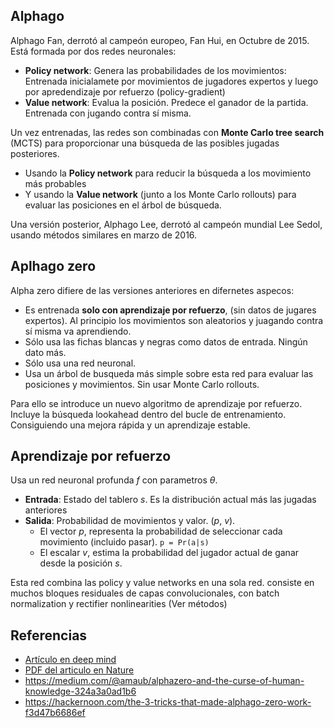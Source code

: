 ## Alphago
Alphago Fan, derrotó al campeón europeo, Fan Hui, en Octubre de 2015. Está formada por dos redes neuronales:

* **Policy network**: Genera las probabilidades de los movimientos: Entrenada inicialamete por movimientos de jugadores expertos y luego por apredendizaje por refuerzo (policy-gradient)
* **Value network**: Evalua la posición. Predece el ganador de la partida. Entrenada con jugando contra sí misma.

Un vez entrenadas, las redes son combinadas con **Monte Carlo tree search** (MCTS) para proporcionar una búsqueda de las posibles jugadas posteriores.

* Usando la **Policy network** para reducir la búsqueda a los movimiento más probables
* Y usando la **Value network** (junto a los Monte Carlo rollouts) para evaluar las posiciones en el árbol de búsqueda.

Una versión posterior, Alphago Lee, derrotó al campeón mundial Lee Sedol, usando métodos similares en marzo de 2016.
 
## Aplhago zero

Alpha zero difiere de las versiones anteriores en difernetes aspecos:

* Es entrenada **solo con aprendizaje por refuerzo**, (sin datos de jugares expertos). Al principio los movimientos son aleatorios y juagando contra sí misma va aprendiendo.
* Sólo usa las fichas blancas y negras como datos de entrada. Ningún dato más.
* Sólo usa una red neuronal.
* Usa un árbol de busqueda más simple sobre esta red para evaluar las posiciones y movimientos. Sin usar Monte Carlo rollouts.

Para ello se introduce un nuevo algoritmo de aprendizaje por refuerzo.
Incluye la búsqueda lookahead dentro del bucle de entrenamiento.
Consiguiendo una mejora rápida y un aprendizaje estable.

## Aprendizaje por refuerzo

Usa un red neuronal profunda *f* con parametros *θ*.

* **Entrada**: Estado del tablero *s*. Es la distribución actual más las jugadas anteriores
* **Salida**: Probabilidad de movimientos y valor. (*p*, *v*).
  * El vector *p*, representa la probabilidad de seleccionar cada movimiento (incluido pasar). `p = Pr(a|s)`
  * El escalar *v*, estima la probabilidad del jugador actual de ganar desde la posición *s*.

Esta red combina las policy y value networks en una sola red. consiste en muchos bloques residuales de capas convolucionales,
con batch normalization y rectifier nonlinearities (Ver métodos)


 
## Referencias
* [Artículo en deep mind](https://deepmind.com/blog/alphago-zero-learning-scratch/)
* [PDF del articulo en Nature](https://www.nature.com/articles/nature24270.epdf?author_access_token=VJXbVjaSHxFoctQQ4p2k4tRgN0jAjWel9jnR3ZoTv0PVW4gB86EEpGqTRDtpIz-2rmo8-KG06gqVobU5NSCFeHILHcVFUeMsbvwS-lxjqQGg98faovwjxeTUgZAUMnRQ)
* https://medium.com/@amaub/alphazero-and-the-curse-of-human-knowledge-324a3a0ad1b6
* https://hackernoon.com/the-3-tricks-that-made-alphago-zero-work-f3d47b6686ef
